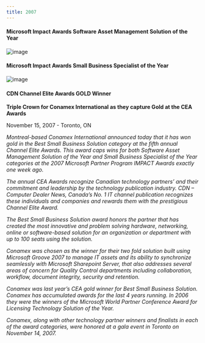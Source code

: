 ```yaml
---
title: 2007
---
```


#### Microsoft Impact Awards Software Asset Management Solution of the Year 

![image](/images/2007-microsoft-impact-1.png)

#### Microsoft Impact Awards Small Business Specialist of the Year

![image](/images/2007-microsoft-impact-2.png)

#### CDN Channel Elite Awards GOLD Winner

**Triple Crown for Conamex International as they
capture Gold at the CEA Awards**

November 15, 2007 - Toronto, ON

_Montreal-based Conamex International announced
today that it has won gold in the Best Small Business
Solution category at the fifth annual Channel Elite
Awards. This award caps wins for both Software Asset
Management Solution of the Year and Small Business
Specialist of the Year categories at the 2007
Microsoft Partner Program IMPACT Awards exactly
one week ago._

_The annual CEA Awards recognize Canadian technology
partners’ and their commitment and leadership by the
technology publication industry. CDN – Computer
Dealer News, Canada’s No. 1 IT channel publication
recognizes these individuals and companies and
rewards them with the prestigious Channel Elite Award._

_The Best Small Business Solution award honors the
partner that has created the most innovative and
problem solving hardware, networking, online or
software-based solution for an organization or
department with up to 100 seats using the solution._

_Conamex was chosen as the winner for their two fold
solution built using Microsoft Groove 2007 to manage
IT assets and its ability to synchronize seamlessly
with Microsoft Sharepoint Server, that also addresses
several areas of concern for Quality Control departments
including collaboration, workflow, document integrity,
security and retention._

_Conamex was last year’s CEA gold winner for Best Small
Business Solution. Conamex has accumulated awards for
the last 4 years running. In 2006 they were the winners
of the Microsoft World Partner Conference Award for
Licensing Technology Solution of the Year._

_Conamex, along with other technology partner winners
and finalists in each of the award categories, were
honored at a gala event in Toronto on November 14, 2007._

